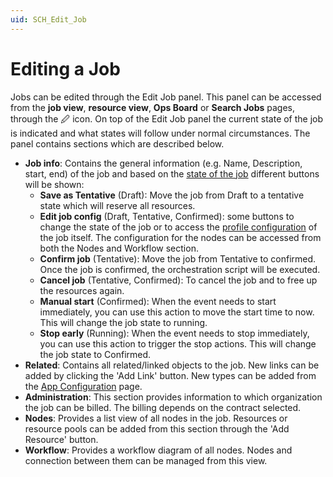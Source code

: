 ```yaml
---
uid: SCH_Edit_Job
---
```


# Editing a Job

Jobs can be edited through the Edit Job panel. This panel can be accessed from the **job view**, **resource view**, **Ops Board** or **Search Jobs** pages, through the 🖉 icon. On top of the Edit Job panel the current state of the job is indicated and what states will follow under normal circumstances. The panel contains sections which are described below.

- **Job info**: Contains the general information (e.g. Name, Description, start, end) of the job and based on the [state of the job](xref:MO_S_Job_States) different buttons will be shown:
  - **Save as Tentative** (Draft): Move the job from Draft to a tentative state which will reserve all resources.
  - **Edit job config** (Draft, Tentative, Confirmed): some buttons to change the state of the job or to access the [profile configuration](xref:MO_S_Configuration) of the job itself. The configuration for the nodes can be accessed from both the Nodes and Workflow section.
  - **Confirm job** (Tentative): Move the job from Tentative to confirmed. Once the job is confirmed, the orchestration script will be executed.
  - **Cancel job** (Tentative, Confirmed): To cancel the job and to free up the resources again.
  - **Manual start** (Confirmed): When the event needs to start immediately, you can use this action to move the start time to now. This will change the job state to running.
  - **Stop early** (Running): When the event needs to stop immediately, you can use this action to trigger the stop actions. This will change the job state to Confirmed.
- **Related**: Contains all related/linked objects to the job. New links can be added by clicking the 'Add Link' button. New types can be added from the [App Configuration](xref:MO_Scheduling#app-wide-settings) page.
- **Administration**: This section provides information to which organization the job can be billed. The billing depends on the contract selected.
- **Nodes**: Provides a list view of all nodes in the job. Resources or resource pools can be added from this section through the 'Add Resource' button.
- **Workflow**: Provides a workflow diagram of all nodes. Nodes and connection between them can be managed from this view.
